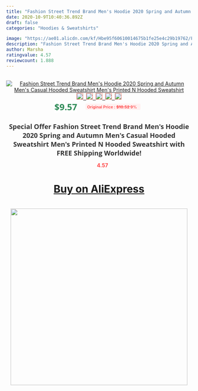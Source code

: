 ```yaml
---
title: "Fashion Street Trend Brand Men's Hoodie 2020 Spring and Autumn Men's Casual Hooded Sweatshirt Men's Printed N Hooded Sweatshirt"
date: 2020-10-9T10:40:36.892Z
draft: false
categories: "Hoodies & Sweatshirts"

image: "https://ae01.alicdn.com/kf/Hbe95f60610014675b1fe25e4c29b19762/Fashion-Street-Trend-Brand-Men-s-Hoodie-2020-Spring-and-Autumn-Men-s-Casual-Hooded-Sweatshirt.jpg"
description: "Fashion Street Trend Brand Men's Hoodie 2020 Spring and Autumn Men's Casual Hooded Sweatshirt Men's Printed N Hooded Sweatshirt"
author: Marsha
ratingvalue: 4.57
reviewcount: 1.888
---
```

<br>
<div style="text-align: center;">
<a href="https://s.click.aliexpress.com/e/_A8le05" target="_blank" rel="nofollow noopener noreferrer"><img alt="Fashion Street Trend Brand Men's Hoodie 2020 Spring and Autumn Men's Casual Hooded Sweatshirt Men's Printed N Hooded Sweatshirt" class="magnifier-image" src="https://ae01.alicdn.com/kf/Hbe95f60610014675b1fe25e4c29b19762/Fashion-Street-Trend-Brand-Men-s-Hoodie-2020-Spring-and-Autumn-Men-s-Casual-Hooded-Sweatshirt.jpg_640x640.jpg">
<br>
<img style="border:1px solid salmon" src="https://ae01.alicdn.com/kf/Hbe95f60610014675b1fe25e4c29b19762/Fashion-Street-Trend-Brand-Men-s-Hoodie-2020-Spring-and-Autumn-Men-s-Casual-Hooded-Sweatshirt.jpg_120x120.jpg">&nbsp;&nbsp;<img style="border:1px solid salmon" src="https://ae01.alicdn.com/kf/H0ce83a4aff4740b9b952dd39b2d9a3a3C/Fashion-Street-Trend-Brand-Men-s-Hoodie-2020-Spring-and-Autumn-Men-s-Casual-Hooded-Sweatshirt.jpg_120x120.jpg">&nbsp;&nbsp;<img style="border:1px solid salmon" src="https://ae01.alicdn.com/kf/H0944628ef20640408ce049320e664c8cb/Fashion-Street-Trend-Brand-Men-s-Hoodie-2020-Spring-and-Autumn-Men-s-Casual-Hooded-Sweatshirt.jpg_120x120.jpg">&nbsp;&nbsp;<img style="border:1px solid salmon" src="https://ae01.alicdn.com/kf/H780e4d7b0217409f9a331dae5ef5a883y/Fashion-Street-Trend-Brand-Men-s-Hoodie-2020-Spring-and-Autumn-Men-s-Casual-Hooded-Sweatshirt.jpg_120x120.jpg">&nbsp;&nbsp;<img style="border:1px solid salmon" src="https://ae01.alicdn.com/kf/Hc43873249b45439d9b9717307f5f3b21m/Fashion-Street-Trend-Brand-Men-s-Hoodie-2020-Spring-and-Autumn-Men-s-Casual-Hooded-Sweatshirt.jpg_120x120.jpg"></a></div><br0>
<div style="text-align: center;"><span style="background-color: white; border: 0px; box-sizing: border-box; color: seagreen; display: inline-block; font-family: &quot;open sans&quot; , &quot;arial&quot; , &quot;helvetica&quot; , sans-serif , &quot;heiti&quot;; font-size: 24px; font-stretch: inherit; font-weight: 700; line-height: inherit; margin: 0px 10px 0px 0px; padding: 0px; vertical-align: middle;">$9.57 </span>
<span style="background: rgb(255 , 241 , 241); border-radius: 3px; border: 0px; box-sizing: border-box; color: #ff4747; display: inline-block; font-family: inherit; font-size: 12px; font-stretch: inherit; font-style: inherit; font-variant: inherit; font-weight: 600; line-height: inherit; margin: 0px; padding: 2px 5px; transform: scale(0.9); vertical-align: middle;">Original Price : <b style="text-decoration: line-through;">$10.52 </b> 9%&nbsp;&nbsp;</span></div>
<h1 style="color: #333333; display: inline-block; font-family: &quot;open sans&quot; , &quot;arial&quot; , &quot;helvetica&quot; , sans-serif , &quot;heiti&quot;; font-size: 18px; font-stretch: inherit; font-weight: 700; text-align: center;">Special Offer Fashion Street Trend Brand Men's Hoodie 2020 Spring and Autumn Men's Casual Hooded Sweatshirt Men's Printed N Hooded Sweatshirt with FREE Shipping Worldwide!</h1>
<div style="color: #ff4747; text-align: center;">
<img src="https://4.bp.blogspot.com/-M0ZcTcb-5uY/XleCXlxnR4I/AAAAAAAAAEc/OrjgMkXV1oMQFaCRZj5HQwOCBcu3w1FegCPcBGAYYCw/s1600/star.png" style="height: 15px;">&nbsp;<b>4.57</b></div>
<div class="button_cont" align="center"><a class="buynow_a" href="https://s.click.aliexpress.com/e/_A8le05" target="_blank" rel="nofollow noopener noreferrer"><H1>Buy on AliExpress</H1></a></div><br>
<div class="separator" style="clear: both; text-align: center;">
<img src="https://lh3.googleusercontent.com/-pTy5HemUv9M/XlePHvY0dAI/AAAAAAAAAE4/0nX5iRUoIWY8eMW9Dpxeirr157OZliDIgCLcBGAsYHQ/s1600/badge.gif" width="480">
</div>
